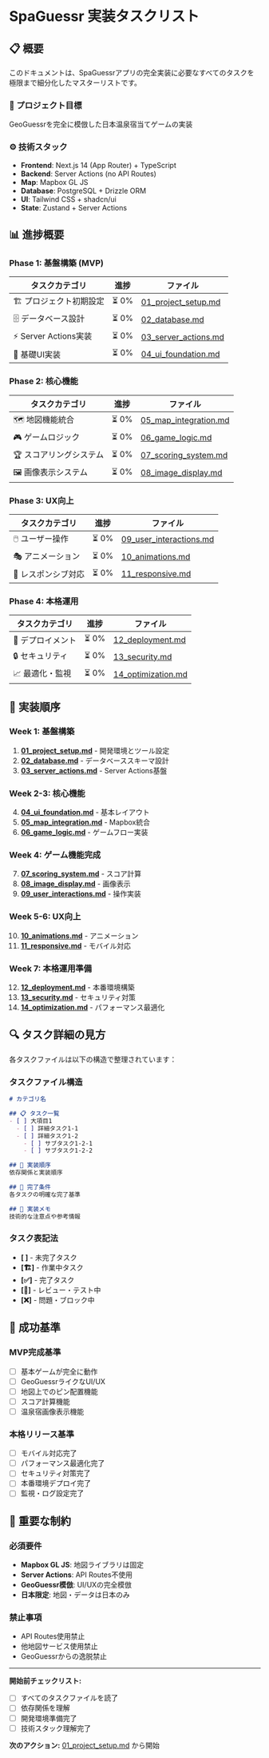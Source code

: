 # SpaGuessr 実装タスクリスト

## 📋 概要

このドキュメントは、SpaGuessrアプリの完全実装に必要なすべてのタスクを極限まで細分化したマスターリストです。

### 🎯 プロジェクト目標
GeoGuessrを完全に模倣した日本温泉宿当てゲームの実装

### ⚙️ 技術スタック
- **Frontend**: Next.js 14 (App Router) + TypeScript
- **Backend**: Server Actions (no API Routes)
- **Map**: Mapbox GL JS 
- **Database**: PostgreSQL + Drizzle ORM
- **UI**: Tailwind CSS + shadcn/ui
- **State**: Zustand + Server Actions

## 📊 進捗概要

### Phase 1: 基盤構築 (MVP)
| タスクカテゴリ | 進捗 | ファイル |
|---|---|---|
| 🏗️ プロジェクト初期設定 | ⏳ 0% | [01_project_setup.md](./tasks/01_project_setup.md) |
| 🗄️ データベース設計 | ⏳ 0% | [02_database.md](./tasks/02_database.md) |
| ⚡ Server Actions実装 | ⏳ 0% | [03_server_actions.md](./tasks/03_server_actions.md) |
| 🎨 基礎UI実装 | ⏳ 0% | [04_ui_foundation.md](./tasks/04_ui_foundation.md) |

### Phase 2: 核心機能
| タスクカテゴリ | 進捗 | ファイル |
|---|---|---|
| 🗺️ 地図機能統合 | ⏳ 0% | [05_map_integration.md](./tasks/05_map_integration.md) |
| 🎮 ゲームロジック | ⏳ 0% | [06_game_logic.md](./tasks/06_game_logic.md) |
| 🏆 スコアリングシステム | ⏳ 0% | [07_scoring_system.md](./tasks/07_scoring_system.md) |
| 🖼️ 画像表示システム | ⏳ 0% | [08_image_display.md](./tasks/08_image_display.md) |

### Phase 3: UX向上
| タスクカテゴリ | 進捗 | ファイル |
|---|---|---|
| 🖱️ ユーザー操作 | ⏳ 0% | [09_user_interactions.md](./tasks/09_user_interactions.md) |
| 🎭 アニメーション | ⏳ 0% | [10_animations.md](./tasks/10_animations.md) |
| 📱 レスポンシブ対応 | ⏳ 0% | [11_responsive.md](./tasks/11_responsive.md) |

### Phase 4: 本格運用
| タスクカテゴリ | 進捗 | ファイル |
|---|---|---|
| 🚀 デプロイメント | ⏳ 0% | [12_deployment.md](./tasks/12_deployment.md) |
| 🔒 セキュリティ | ⏳ 0% | [13_security.md](./tasks/13_security.md) |
| 📈 最適化・監視 | ⏳ 0% | [14_optimization.md](./tasks/14_optimization.md) |

## 🔄 実装順序

### Week 1: 基盤構築
1. **[01_project_setup.md](./tasks/01_project_setup.md)** - 開発環境とツール設定
2. **[02_database.md](./tasks/02_database.md)** - データベーススキーマ設計
3. **[03_server_actions.md](./tasks/03_server_actions.md)** - Server Actions基盤

### Week 2-3: 核心機能
4. **[04_ui_foundation.md](./tasks/04_ui_foundation.md)** - 基本レイアウト
5. **[05_map_integration.md](./tasks/05_map_integration.md)** - Mapbox統合
6. **[06_game_logic.md](./tasks/06_game_logic.md)** - ゲームフロー実装

### Week 4: ゲーム機能完成
7. **[07_scoring_system.md](./tasks/07_scoring_system.md)** - スコア計算
8. **[08_image_display.md](./tasks/08_image_display.md)** - 画像表示
9. **[09_user_interactions.md](./tasks/09_user_interactions.md)** - 操作実装

### Week 5-6: UX向上
10. **[10_animations.md](./tasks/10_animations.md)** - アニメーション
11. **[11_responsive.md](./tasks/11_responsive.md)** - モバイル対応

### Week 7: 本格運用準備
12. **[12_deployment.md](./tasks/12_deployment.md)** - 本番環境構築
13. **[13_security.md](./tasks/13_security.md)** - セキュリティ対策
14. **[14_optimization.md](./tasks/14_optimization.md)** - パフォーマンス最適化

## 🔍 タスク詳細の見方

各タスクファイルは以下の構造で整理されています：

### タスクファイル構造
```markdown
# カテゴリ名

## 📋 タスク一覧
- [ ] 大項目1
  - [ ] 詳細タスク1-1
  - [ ] 詳細タスク1-2
    - [ ] サブタスク1-2-1
    - [ ] サブタスク1-2-2

## 🔄 実装順序
依存関係と実装順序

## 🎯 完了条件
各タスクの明確な完了基準

## 📝 実装メモ
技術的な注意点や参考情報
```

### タスク表記法
- **[ ]** - 未完了タスク
- **[🏗️]** - 作業中タスク  
- **[✅]** - 完了タスク
- **[🔄]** - レビュー・テスト中
- **[❌]** - 問題・ブロック中

## 🎯 成功基準

### MVP完成基準
- [ ] 基本ゲームが完全に動作
- [ ] GeoGuessrライクなUI/UX
- [ ] 地図上でのピン配置機能
- [ ] スコア計算機能
- [ ] 温泉宿画像表示機能

### 本格リリース基準
- [ ] モバイル対応完了
- [ ] パフォーマンス最適化完了
- [ ] セキュリティ対策完了
- [ ] 本番環境デプロイ完了
- [ ] 監視・ログ設定完了

## 🚨 重要な制約

### 必須要件
- **Mapbox GL JS**: 地図ライブラリは固定
- **Server Actions**: API Routes不使用
- **GeoGuessr模倣**: UI/UXの完全模倣
- **日本限定**: 地図・データは日本のみ

### 禁止事項
- API Routes使用禁止
- 他地図サービス使用禁止
- GeoGuessrからの逸脱禁止

---

**開始前チェックリスト:**
- [ ] すべてのタスクファイルを読了
- [ ] 依存関係を理解
- [ ] 開発環境準備完了
- [ ] 技術スタック理解完了

**次のアクション:** [01_project_setup.md](./tasks/01_project_setup.md) から開始 